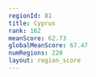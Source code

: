 ```yaml
---
regionId: 81
title: Cyprus
rank: 162
meanScore: 62.73
globalMeanScore: 67.47
numRegions: 220
layout: region_score
---
```

